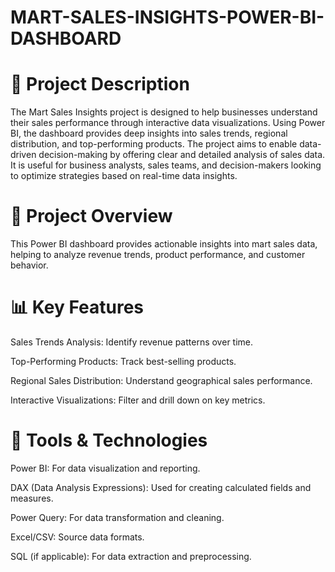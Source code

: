 # MART-SALES-INSIGHTS-POWER-BI-DASHBOARD

# 📝 Project Description

The Mart Sales Insights project is designed to help businesses understand their sales performance through interactive data visualizations. Using Power BI, the dashboard provides deep insights into sales trends, regional distribution, and top-performing products. The project aims to enable data-driven decision-making by offering clear and detailed analysis of sales data. It is useful for business analysts, sales teams, and decision-makers looking to optimize strategies based on real-time data insights.


# 📌 Project Overview

This Power BI dashboard provides actionable insights into mart sales data, helping to analyze revenue trends, product performance, and customer behavior.

# 📊 Key Features

Sales Trends Analysis: Identify revenue patterns over time.

Top-Performing Products: Track best-selling products.

Regional Sales Distribution: Understand geographical sales performance.

Interactive Visualizations: Filter and drill down on key metrics.

# 🔧 Tools & Technologies

Power BI: For data visualization and reporting.

DAX (Data Analysis Expressions): Used for creating calculated fields and measures.

Power Query: For data transformation and cleaning.

Excel/CSV: Source data formats.

SQL (if applicable): For data extraction and preprocessing.

